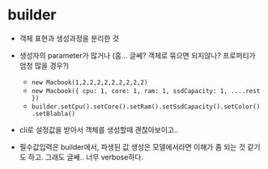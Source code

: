 # builder

- 객체 표현과 생성과정을 분리한 것
- 생성자의 parameter가 많거나 (흠... 글쎄? 객체로 묶으면 되지않나? 프로퍼티가 엄청 많을 경우?)

  - `new Macbook(1,2,2,2,2,2,2,2,2,2)`
  - `new Macbook({ cpu: 1, core: 1, ram: 1, ssdCapacity: 1, ....rest })`
  - `builder.setCpu().setCore().setRam().setSsdCapacity().setColor().setBlabla()`

- cli로 설정값을 받아서 객체를 생성할때 괜찮아보이고..
- 필수값입력은 builder에서, 파생된 값 생성은 모델에서라면 이해가 좀 되는 것 같기도 하고. 그래도 글쎄.. 너무 verbose하다.
